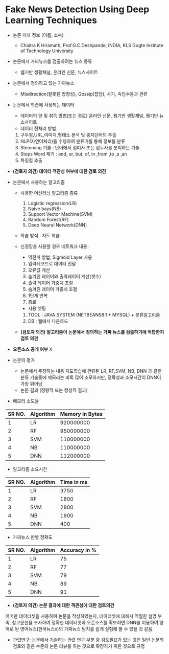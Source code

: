 # Fake News Detection Using Deep Learning Techniques
* 논문 저자 정보 (이름, 소속)
  - Chaitra K Hiramath, Prof.G.C.Deshpande, INDIA, KLS Gogte Institute of Technology University

* 논문에서 가짜뉴스를 검출하려는 뉴스 종류 
  - 웹기반 생활채널, 온라인 신문, 뉴스사이트
  
* 논문에서 정의하고 있는 가짜뉴스
  - Misdirection(잘못된 방향성), Gossip(잡담), 사기, 속임수등과 관련
  
* 논문에서 학습에 사용되는 데이터
  - 데이터의 양 및 취득 방법(또는 경로)
    온라인 신문, 웹기반 생활채널, 웹기반 뉴스사이트 
  - 데이터 전처리 방법
   1. 구두점,URL,이미지,형태소 분석 및 중지단어의 추출
   2. NLP(자연어처리)를 수행하여 분류기를 통해 정보를 분류
   3. Stemming 기술 : 단어에서 접미사 또는 접두사를 분리하는 기술
   4. Stops Word 제거 : and, or, but, of, in ,from ,to ,a ,an 
   5. 특징점 추출 
   
-  **(검토자 의견) 데이터 객관성 여부에 대한 검토 의견**  

* 논문에서 사용하는 알고리즘  
  - 사용한 머신러닝 알고리즘 종류
    1. Logistic regression(LR)
    2. Naive bays(NB)
    3. Support Vector Machine(SVM)
    4. Random Forest(RF)
    5. Deep Neural Network(DNN)
    
  - 학습 방식 : 지도 학습
  - 신경망을 사용할 경우 네트워크 내용 : 
    * 역전파 방법, Sigmoid Layer 사용
     1. 입력레코드로 데이터 전달
     2. 오류값 계산
     3. 숨겨진 레이어와 출력레이어 계산(갯수)
     4. 출력 레이어 가중치 조절
     5. 숨겨진 레이어 가중치 조절
     6. 1단계 반복
     7. 종료
    * 사용 셋팅 
     1. TOOL : JAVA SYSTEM (NETBEANS8.1 + MYSQL) + 분류알고리즘
     2. DB : 웹에서 다운로드
     
  - **(검토자 의견) 알고리즘이 논문에서 정의하는 가짜 뉴스를 검출하기에 적합한지 검토 의견** 
  
* **오픈소스 공개 여부** 
X
* 논문의 평가
  - 논문에서 주장하는 내용 
    지도학습에 관련된 LR, RF,SVM, NB, DNN 과 같은 분류 기술중에 메모리는 비록 많이 소모하지만, 정확성과 소모시간이
    DNN이 가장 뛰어남
  - 논문 결과 (정량적 또는 정성적 결과)
 
 * 메모리 소모율 

|SR NO.|Algorithm|Memory in Bytes|
|------|---|---|
|1|LR|920000000|
|2|RF|950000000|
|3|SVM|110000000|
|4|NB|110000000|
|5|DNN|112000000|

 * 알고리즘 소요시간

|SR NO.|Algorithm|Time in ms|
|------|---|---|
|1|LR|3750|
|2|RF|1800|
|3|SVM|2800|
|4|NB|1900|
|5|DNN|400|
 
 * 가짜뉴스 판별 정확도

|SR NO.|Algorithm|Accuracy in %|
|------|---|---|
|1|LR|75|
|2|RF|77|
|3|SVM|79|
|4|NB|89|
|5|DNN|91|

  - **(검토자 의견) 논문 결과에 대한 객관성에 대한 검토의견** 
  
   어떠한 데이터셋을 사용하여 논문을 작성하였는지, 데이터셋에 대해서 적절한 설명 부족, 참고문헌을 조사하여 정확한 데이터셋과
   오픈소스를 확보하면 DNN을 이용하여 영어로 된 영어뉴스(한국뉴스x)의 가짜뉴스 탐지를 쉽게 실험해 볼 수 있을 것 같음.
   
* 관련연구: 논문에서 기술하는 관련 연구 부분 중 검토필요가 있는 것은 일반 논문의 검토와 같은 수준의 논문 리뷰를 하는 것으로 
확장하기 위한 것으로 규정

